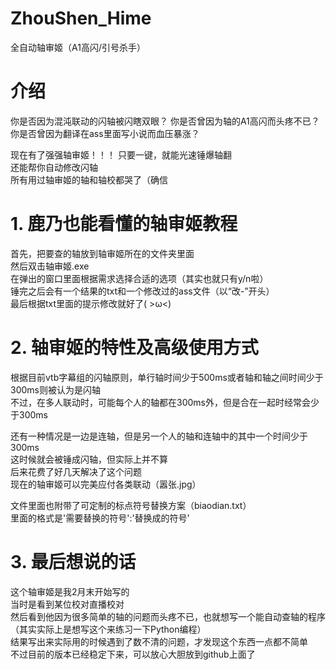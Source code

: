 # ZhouShen_Hime
全自动轴审姬（A1高闪/引号杀手）

# 介绍
你是否因为混沌联动的闪轴被闪瞎双眼？
你是否曾因为轴的A1高闪而头疼不已？
你是否曾因为翻译在ass里面写小说而血压暴涨？

现在有了强强轴审姬！！！
只要一键，就能光速锤爆轴翻\
还能帮你自动修改闪轴\
所有用过轴审姬的轴和轴校都哭了（确信

# 1. 鹿乃也能看懂的轴审姬教程
首先，把要查的轴放到轴审姬所在的文件夹里面\
然后双击轴审姬.exe\
在弹出的窗口里面根据需求选择合适的选项（其实也就只有y/n啦）\
锤完之后会有一个结果的txt和一个修改过的ass文件（以“改-”开头）\
最后根据txt里面的提示修改就好了( >ω<)

# 2. 轴审姬的特性及高级使用方式
根据目前vtb字幕组的闪轴原则，单行轴时间少于500ms或者轴和轴之间时间少于300ms则被认为是闪轴\
不过，在多人联动时，可能每个人的轴都在300ms外，但是合在一起时经常会少于300ms

还有一种情况是一边是连轴，但是另一个人的轴和连轴中的其中一个时间少于300ms\
这时候就会被锤成闪轴，但实际上并不算\
后来花费了好几天解决了这个问题\
现在的轴审姬可以完美应付各类联动（嚣张.jpg）

文件里面也附带了可定制的标点符号替换方案（biaodian.txt）\
里面的格式是'需要替换的符号':'替换成的符号'

# 3. 最后想说的话
这个轴审姬是我2月末开始写的\
当时是看到某位校对直播校对\
然后看到他因为很多简单的轴的问题而头疼不已，也就想写一个能自动查轴的程序\
（其实实际上是想写这个来练习一下Python编程）\
结果写出来实际用的时候遇到了数不清的问题，才发现这个东西一点都不简单\
不过目前的版本已经稳定下来，可以放心大胆放到github上面了
